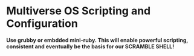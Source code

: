 # Multiverse OS Scripting and Configuration
**Use grubby or embdded mini-ruby. This will enable powerful 
scripting, consistent and eventually be the basis for our SCRAMBLE SHELL!**


